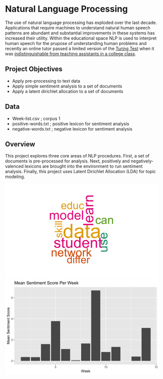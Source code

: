 # Natural Language Processing

The use of natural language processing has exploded over the last decade. Applications that require machines to understand natural human speech patterns are abundant and substantial improvements in these systems has increased their utility. Within the educational space NLP is used to interpret human speech for the prupose of understanding human problems and recently an online tutor passed a limited version of the [Turing Test](https://en.wikipedia.org/wiki/Turing_test) when it was [indistinguishable from teaching assistants in a college class](http://www.news.gatech.edu/2017/01/09/jill-watson-round-three).

## Project Objectives

* Apply pre-processing to text data 
* Apply simple sentiment analysis to a set of documents
* Apply a latent dirichlet allocation to a set of documents

## Data 

* Week-list.csv ; corpus 1 
* positive-words.txt ; positive lexicon for sentiment analysis 
* negative-words.txt ; negative lexicon for sentiment analysis 


## Overview

This project explores three core areas of NLP procedures. First, a set of documents is pre-processed for analysis. Next, positively and negatively-valenced lexicons are brought into the environment to run sentiment analysis. Finally, this project uses Latent Dirichlet Allocation (LDA) for topic modeling. 

<img src="nlp-visualizations/nlp-word-cloud.png" width = 750 > 



<img src="nlp-visualizations/sentiment-bar.png" width = 750 > 


